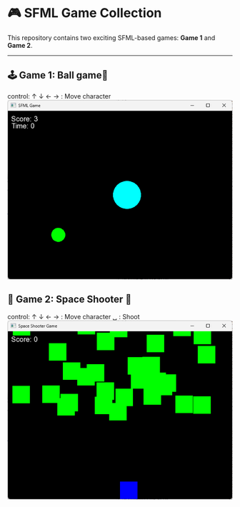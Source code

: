 # 🎮 SFML Game Collection

This repository contains two exciting SFML-based games: **Game 1** and **Game 2**.

---

## 🕹️ Game 1: Ball game🧠  
control:
↑ ↓ ← → : Move character 
![Game 1 Screenshot](images/game1.png)  



## 🧩 Game 2: Space Shooter 🚀  
control: 
↑ ↓ ← → : Move character 
␣ : Shoot
![Game 2 Screenshot](images/game2.png)  
